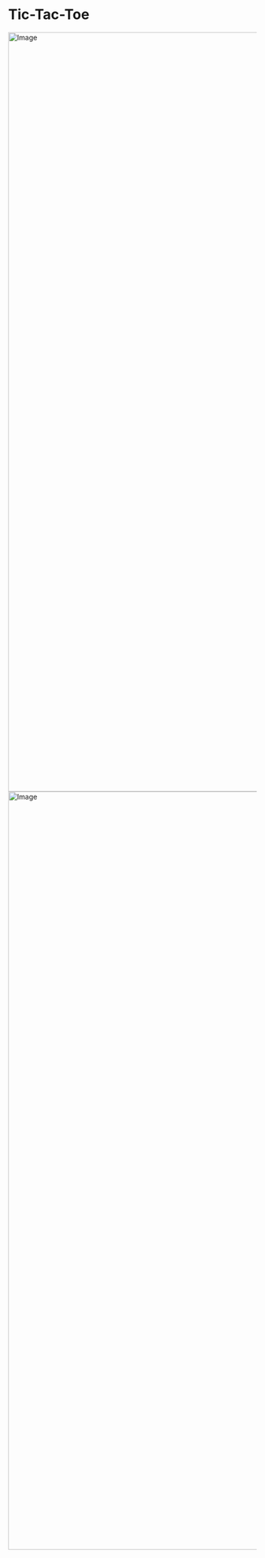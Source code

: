 # Tic-Tac-Toe

<img width="2846" height="1536" alt="Image" src="https://github.com/user-attachments/assets/cba52de7-24a4-45fa-bd5a-61bdaaf19e5b" />
<img width="2876" height="1534" alt="Image" src="https://github.com/user-attachments/assets/9b0f78d5-dfd5-4ad3-8e0b-1c5162c1f40f" />
